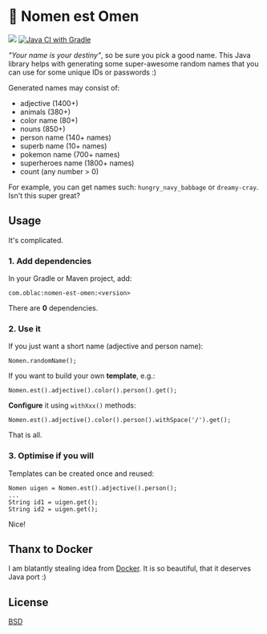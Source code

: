 # 🦄 Nomen est Omen

![](https://img.shields.io/maven-central/v/com.oblac/nomen-est-omen.svg)
[![Java CI with Gradle](https://github.com/igr/nomen-est-omen/actions/workflows/gradle.yml/badge.svg)](https://github.com/igr/nomen-est-omen/actions/workflows/gradle.yml)

_"Your name is your destiny"_, so be sure you pick a good name.
This Java library helps with generating some super-awesome random names
that you can use for some unique IDs or passwords :)

Generated names may consist of:

+ adjective (1400+)
+ animals (380+)
+ color name (80+)
+ nouns (850+)
+ person name (140+ names)
+ superb name (10+ names)
+ pokemon name (700+ names)
+ superheroes name (1800+ names)
+ count (any number > 0)

For example, you can get names such: `hungry_navy_babbage`
or `dreamy-cray`. Isn't this super great?

## Usage

It's complicated.

### 1. Add dependencies

In your Gradle or Maven project, add:

    com.oblac:nomen-est-omen:<version>

There are **0** dependencies.

### 2. Use it

If you just want a short name (adjective and person name):

	Nomen.randomName();

If you want to build your own **template**, e.g.:

	Nomen.est().adjective().color().person().get();

**Configure** it using `withXxx()` methods:

	Nomen.est().adjective().color().person().withSpace('/').get();
	
That is all.

### 3. Optimise if you will

Templates can be created once and reused:

	Nomen uigen = Nomen.est().adjective().person();
	...
	String id1 = uigen.get();
	String id2 = uigen.get();

Nice!

## Thanx to Docker

I am blatantly stealing idea from [Docker](https://github.com/docker/docker/blob/master/pkg/namesgenerator/names-generator.go).
It is so beautiful, that it deserves Java port :)


## License

[BSD](LICENSE)